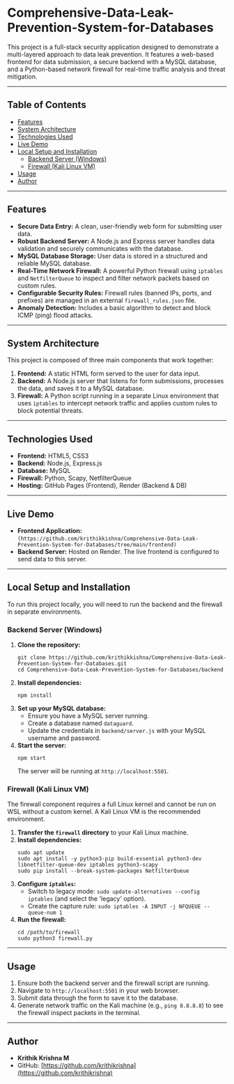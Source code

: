 # Comprehensive-Data-Leak-Prevention-System-for-Databases

This project is a full-stack security application designed to demonstrate a multi-layered approach to data leak prevention. It features a web-based frontend for data submission, a secure backend with a MySQL database, and a Python-based network firewall for real-time traffic analysis and threat mitigation.

---

## Table of Contents
* [Features](#features)
* [System Architecture](#system-architecture)
* [Technologies Used](#technologies-used)
* [Live Demo](#live-demo)
* [Local Setup and Installation](#local-setup-and-installation)
  * [Backend Server (Windows)](#backend-server-windows)
  * [Firewall (Kali Linux VM)](#firewall-kali-linux-vm)
* [Usage](#usage)
* [Author](#author)

---

## Features

*   **Secure Data Entry:** A clean, user-friendly web form for submitting user data.
*   **Robust Backend Server:** A Node.js and Express server handles data validation and securely communicates with the database.
*   **MySQL Database Storage:** User data is stored in a structured and reliable MySQL database.
*   **Real-Time Network Firewall:** A powerful Python firewall using `iptables` and `NetfilterQueue` to inspect and filter network packets based on custom rules.
*   **Configurable Security Rules:** Firewall rules (banned IPs, ports, and prefixes) are managed in an external `firewall_rules.json` file.
*   **Anomaly Detection:** Includes a basic algorithm to detect and block ICMP (ping) flood attacks.

---

## System Architecture

This project is composed of three main components that work together:

1.  **Frontend:** A static HTML form served to the user for data input.
2.  **Backend:** A Node.js server that listens for form submissions, processes the data, and saves it to a MySQL database.
3.  **Firewall:** A Python script running in a separate Linux environment that uses `iptables` to intercept network traffic and applies custom rules to block potential threats.

---

## Technologies Used

*   **Frontend:** HTML5, CSS3
*   **Backend:** Node.js, Express.js
*   **Database:** MySQL
*   **Firewall:** Python, Scapy, NetfilterQueue
*   **Hosting:** GitHub Pages (Frontend), Render (Backend & DB)

---

## Live Demo

*   **Frontend Application:** `(https://github.com/krithikkishna/Comprehensive-Data-Leak-Prevention-System-for-Databases/tree/main/frontend)`
*   **Backend Server:** Hosted on Render. The live frontend is configured to send data to this server.
---

## Local Setup and Installation

To run this project locally, you will need to run the backend and the firewall in separate environments.

### Backend Server (Windows)

1.  **Clone the repository:**
    ```
    git clone https://github.com/krithikkishna/Comprehensive-Data-Leak-Prevention-System-for-Databases.git
    cd Comprehensive-Data-Leak-Prevention-System-for-Databases/backend
    ```
2.  **Install dependencies:**
    ```
    npm install
    ```
3.  **Set up your MySQL database:**
    *   Ensure you have a MySQL server running.
    *   Create a database named `dataguard`.
    *   Update the credentials in `backend/server.js` with your MySQL username and password.
4.  **Start the server:**
    ```
    npm start
    ```
    The server will be running at `http://localhost:5501`.

### Firewall (Kali Linux VM)

The firewall component requires a full Linux kernel and cannot be run on WSL without a custom kernel. A Kali Linux VM is the recommended environment.

1.  **Transfer the `firewall` directory** to your Kali Linux machine.
2.  **Install dependencies:**
    ```
    sudo apt update
    sudo apt install -y python3-pip build-essential python3-dev libnetfilter-queue-dev iptables python3-scapy
    sudo pip install --break-system-packages NetfilterQueue
    ```
3.  **Configure `iptables`:**
    *   Switch to legacy mode: `sudo update-alternatives --config iptables` (and select the 'legacy' option).
    *   Create the capture rule: `sudo iptables -A INPUT -j NFQUEUE --queue-num 1`
4.  **Run the firewall:**
    ```
    cd /path/to/firewall
    sudo python3 firewall.py
    ```

---

## Usage

1.  Ensure both the backend server and the firewall script are running.
2.  Navigate to `http://localhost:5501` in your web browser.
3.  Submit data through the form to save it to the database.
4.  Generate network traffic on the Kali machine (e.g., `ping 8.8.8.8`) to see the firewall inspect packets in the terminal.

---

## Author

*   **Krithik Krishna M**
*   GitHub: [https://github.com/krithikrishna](https://github.com/krithikrishna)
